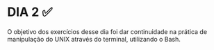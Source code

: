 # DIA 2 :white_check_mark:

O objetivo dos exercícios desse dia foi dar continuidade na prática de manipulação do UNIX através do terminal, utilizando o Bash.